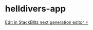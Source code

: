 # helldivers-app

[Edit in StackBlitz next generation editor ⚡️](https://stackblitz.com/~/github.com/Kuldas/helldivers-app)